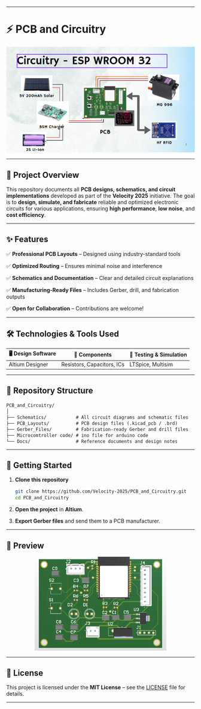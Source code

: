 
---

# ⚡ **PCB and Circuitry**

<p align="center">
  <img src="circuitry.png" alt="Status"/>
</p>

---

## 🎯 **Project Overview**

This repository documents all **PCB designs, schematics, and circuit implementations** developed as part of the **Velocity 2025** initiative.
The goal is to **design, simulate, and fabricate** reliable and optimized electronic circuits for various applications, ensuring **high performance**, **low noise**, and **cost efficiency**.

---

## ✨ **Features**

✅ **Professional PCB Layouts** – Designed using industry-standard tools

✅ **Optimized Routing** – Ensures minimal noise and interference

✅ **Schematics and Documentation** – Clear and detailed circuit explanations

✅ **Manufacturing-Ready Files** – Includes Gerber, drill, and fabrication outputs

✅ **Open for Collaboration** – Contributions are welcome!

---

## 🛠 **Technologies & Tools Used**

| 🖥 **Design Software**  | 🔌 **Components**          | 🔬 **Testing & Simulation** |
| ----------------------- | -------------------------- | --------------------------- |
|      Altium Designer    | Resistors, Capacitors, ICs | LTSpice, Multisim           |


---

## 📂 **Repository Structure**

```
PCB_and_Circuitry/
│
├── Schematics/           # All circuit diagrams and schematic files
├── PCB_Layouts/          # PCB design files (.kicad_pcb / .brd)
├── Gerber_Files/         # Fabrication-ready Gerber and drill files
├── Microcomtroller code/ # ino file for arduino code
└── Docs/                 # Reference documents and design notes
```

---

## 🚀 **Getting Started**

1. **Clone this repository**

   ```bash
   git clone https://github.com/Velocity-2025/PCB_and_Circuitry.git
   cd PCB_and_Circuitry
   ```

2. **Open the project** in **Altium**.

3. **Export Gerber files** and send them to a PCB manufacturer.

---

## 📸 **Preview**



<p align="center">
  <img src="image.png" alt="PCB Preview" width="70%"/>
</p>

---


## 📜 **License**

This project is licensed under the **MIT License** – see the [LICENSE](LICENSE) file for details.

---




